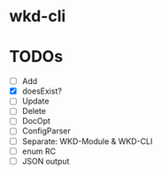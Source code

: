 # wkd-cli

# TODOs

- [ ] Add
- [x] doesExist?
- [ ] Update
- [ ] Delete
- [ ] DocOpt
- [ ] ConfigParser
- [ ] Separate: WKD-Module & WKD-CLI
- [ ] enum RC
- [ ] JSON output
